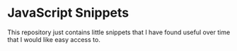 # JavaScript Snippets
This repository just contains little snippets that I have found useful
over time that I would like easy access to.